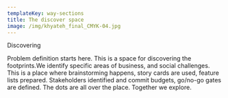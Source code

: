 ```yaml
---
templateKey: way-sections
title: The discover space
image: /img/khyateh_final_CMYK-04.jpg
---
```


Discovering

Problem definition starts here. This is a space for discovering the footprints.We identify specific areas of business, and social challenges. This is a place where brainstorming happens, story cards are used, feature lists prepared. Stakeholders identified and commit budgets, go/no-go gates are defined. The dots are all over the place. Together we explore.

